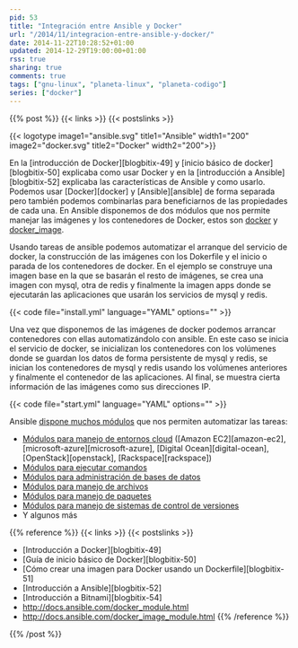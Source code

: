 ```yaml
---
pid: 53
title: "Integración entre Ansible y Docker"
url: "/2014/11/integracion-entre-ansible-y-docker/"
date: 2014-11-22T10:28:52+01:00
updated: 2014-12-29T19:00:00+01:00
rss: true
sharing: true
comments: true
tags: ["gnu-linux", "planeta-linux", "planeta-codigo"]
series: ["docker"]
---
```


{{% post %}}
{{< links >}}
{{< postslinks >}}

{{< logotype image1="ansible.svg" title1="Ansible" width1="200" image2="docker.svg" title2="Docker" width2="200">}}

En la [introducción de Docker][blogbitix-49] y [inicio básico de docker][blogbitix-50] explicaba como usar Docker y en la [introducción a Ansible][blogbitix-52] explicaba las características de Ansible y como usarlo. Podemos usar [Docker][docker] y [Ansible][ansible] de forma separada pero también podemos combinarlas para beneficiarnos de las propiedades de cada una. En Ansible disponemos de dos módulos que nos permite manejar las imágenes y los contenedores de Docker, estos son [docker](http://docs.ansible.com/docker_module.html) y [docker_image](http://docs.ansible.com/docker_image_module.html).

Usando tareas de ansible podemos automatizar el arranque del servicio de docker, la construcción de las imágenes con los Dokerfile y el inicio o parada de los contenedores de docker. En el ejemplo se construye una imagen base en la que se basarán el resto de imágenes, se crea una imagen con mysql, otra de redis y finalmente la imagen apps donde se ejecutarán las aplicaciones que usarán los servicios de mysql y redis.

{{< code file="install.yml" language="YAML" options="" >}}

Una vez que disponemos de las imágenes de docker podemos arrancar contenedores con ellas automatizándolo con ansible. En este caso se inicia el servicio de docker, se inicializan los contenedores con los volúmenes donde se guardan los datos de forma persistente de mysql y redis, se inician los contenedores de mysql y redis usando los volúmenes anteriores y finalmente el contenedor de las aplicaciones. Al final, se muestra cierta información de las imágenes como sus direcciones IP.

{{< code file="start.yml" language="YAML" options="" >}}

Ansible [dispone muchos módulos](http://docs.ansible.com/list_of_all_modules.html) que nos permiten automatizar las tareas:

* [Módulos para manejo de entornos cloud](http://docs.ansible.com/list_of_cloud_modules.html) ([Amazon EC2][amazon-ec2], [microsoft-azure][microsoft-azure], [Digital Ocean][digital-ocean], [OpenStack][openstack], [Rackspace][rackspace])
* [Módulos para ejecutar comandos](http://docs.ansible.com/list_of_commands_modules.html)
* [Módulos para administración de bases de datos](http://docs.ansible.com/list_of_database_modules.html)
* [Módulos para manejo de archivos](http://docs.ansible.com/modules_by_category.html)
* [Módulos para manejo de paquetes](http://docs.ansible.com/list_of_packaging_modules.html)
* [Módulos para manejo de sistemas de control de versiones](http://docs.ansible.com/list_of_source_control_modules.html)
* Y algunos más

{{% reference %}}
{{< links >}}
{{< postslinks >}}
* [Introducción a Docker][blogbitix-49]
* [Guía de inicio básico de Docker][blogbitix-50]
* [Cómo crear una imagen para Docker usando un Dockerfile][blogbitix-51]
* [Introducción a Ansible][blogbitix-52]
* [Introducción a Bitnami][blogbitix-54]
* http://docs.ansible.com/docker_module.html<br>
* http://docs.ansible.com/docker_image_module.html
{{% /reference %}}

{{% /post %}}
